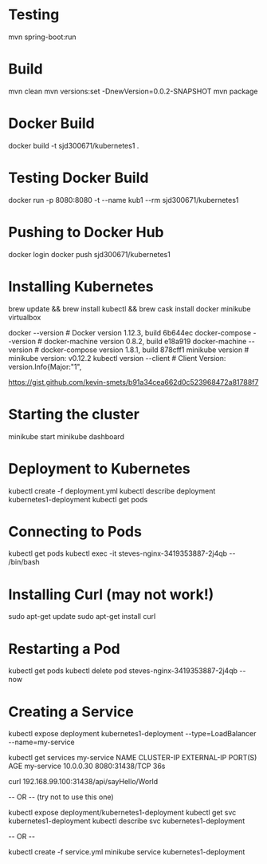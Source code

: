 Testing
=======

mvn spring-boot:run

Build
=====

mvn clean
mvn versions:set -DnewVersion=0.0.2-SNAPSHOT
mvn package

Docker Build
============

docker build -t sjd300671/kubernetes1 .

Testing Docker Build
====================

docker run -p 8080:8080 -t --name kub1 --rm sjd300671/kubernetes1

Pushing to Docker Hub
=====================

docker login
docker push sjd300671/kubernetes1

Installing Kubernetes
=====================

brew update && brew install kubectl && brew cask install docker minikube virtualbox

docker --version                # Docker version 1.12.3, build 6b644ec
docker-compose --version        # docker-machine version 0.8.2, build e18a919
docker-machine --version        # docker-compose version 1.8.1, build 878cff1
minikube version                # minikube version: v0.12.2
kubectl version --client        # Client Version: version.Info{Major:"1",

https://gist.github.com/kevin-smets/b91a34cea662d0c523968472a81788f7 

Starting the cluster
====================

minikube start
minikube dashboard

Deployment to Kubernetes
========================

kubectl create -f deployment.yml 
kubectl describe deployment kubernetes1-deployment
kubectl get pods

Connecting to Pods
==================

kubectl get pods
kubectl exec -it steves-nginx-3419353887-2j4qb -- /bin/bash

Installing Curl (may not work!)
===============================

sudo apt-get update
sudo apt-get install curl

Restarting a Pod
================

kubectl get pods
kubectl delete pod steves-nginx-3419353887-2j4qb --now

Creating a Service
==================

kubectl expose deployment kubernetes1-deployment --type=LoadBalancer --name=my-service

kubectl get services my-service
NAME         CLUSTER-IP   EXTERNAL-IP   PORT(S)          AGE
my-service   10.0.0.30    <pending>     8080:31438/TCP   36s

curl 192.168.99.100:31438/api/sayHello/World

-- OR -- (try not to use this one)

kubectl expose deployment/kubernetes1-deployment
kubectl get svc kubernetes1-deployment
kubectl describe svc kubernetes1-deployment

-- OR --

kubectl create -f service.yml
minikube service kubernetes1-deployment